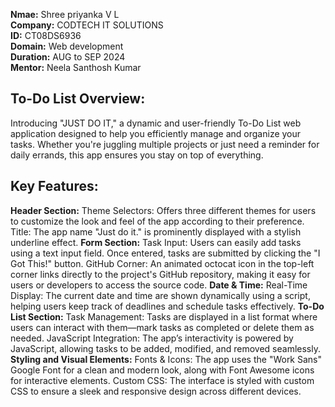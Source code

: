 **Nmae:** Shree priyanka V L  <br>
**Company:** CODTECH IT SOLUTIONS <br>
**ID:** CT08DS6936 <br>
**Domain:** Web development <br>
**Duration:** AUG to SEP 2024 <br>
**Mentor:** Neela Santhosh Kumar <br>

## To-Do List Overview:
Introducing "JUST DO IT," a dynamic and user-friendly To-Do List web application designed to help you efficiently manage and organize your tasks. Whether you're juggling multiple projects or just need a reminder for daily errands, this app ensures you stay on top of everything.

## Key Features:
**Header Section:**
Theme Selectors: Offers three different themes for users to customize the look and feel of the app according to their preference.
Title: The app name "Just do it." is prominently displayed with a stylish underline effect.
**Form Section:**
Task Input: Users can easily add tasks using a text input field. Once entered, tasks are submitted by clicking the "I Got This!" button.
GitHub Corner: An animated octocat icon in the top-left corner links directly to the project's GitHub repository, making it easy for users or developers to access the source code.
**Date & Time:**
Real-Time Display: The current date and time are shown dynamically using a script, helping users keep track of deadlines and schedule tasks effectively.
**To-Do List Section:**
Task Management: Tasks are displayed in a list format where users can interact with them—mark tasks as completed or delete them as needed.
JavaScript Integration: The app’s interactivity is powered by JavaScript, allowing tasks to be added, modified, and removed seamlessly.
**Styling and Visual Elements:**
Fonts & Icons: The app uses the "Work Sans" Google Font for a clean and modern look, along with Font Awesome icons for interactive elements.
Custom CSS: The interface is styled with custom CSS to ensure a sleek and responsive design across different devices.



